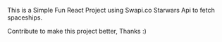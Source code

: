 This is a Simple Fun React Project using Swapi.co Starwars Api to fetch spaceships.

Contribute to make this project better, Thanks :)